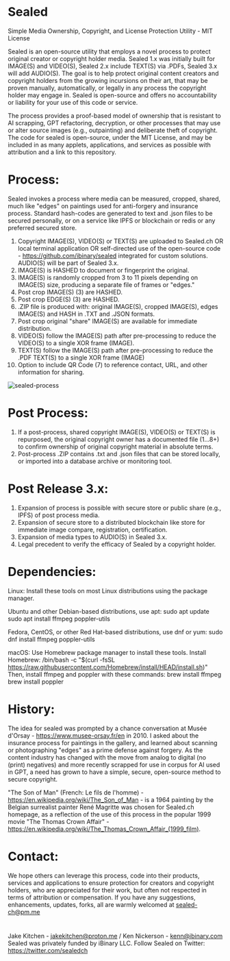 # Sealed
Simple Media Ownership, Copyright, and License Protection Utility - MIT License

Sealed is an open-source utility that employs a novel process to protect original creator or copyright holder media. Sealed 1.x was initially built for IMAGE(S) and VIDEO(S), Sealed 2.x include TEXT(S) via .PDFs, Sealed 3.x will add AUDIO(S). The goal is to help protect original content creators and copyright holders from the growing incursions on their art, that may be proven manually, automatically, or legally in any process the copyright holder may engage in. Sealed is open-source and offers no accountability or liability for your use of this code or service.

The process provides a proof-based model of ownership that is resistant to AI scrapping, GPT refactoring, decryption, or other processes that may use or alter source images (e.g., outpainting) and deliberate theft of copyright. The code for sealed is open-source, under the MIT License, and may be included in as many applets, applications, and services as possible with attribution and a link to this repository.
# Process:
Sealed invokes a process where media can be measured, cropped, shared, much like "edges" on paintings used for anti-forgery and insurance process. Standard hash-codes are generated to text and .json files to be secured personally, or on a service like IPFS or blockchain or redis or any preferred secured store.

1. Copyright IMAGE(S), VIDEO(S) or TEXT(S) are uploaded to Sealed.ch OR local terminal application OR self-directed use of the open-source code - https://github.com/ibinary/sealed integrated for custom solutions. AUDIO(S) will be part of Sealed 3.x.
2. IMAGE(S) is HASHED to document or fingerprint the original.
3. IMAGE(S) is randomly cropped from 3 to 11 pixels depending on IMAGE(S) size, producing a separate file of frames or "edges."
4. Post crop IMAGE(S) (3) are HASHED.
5. Post crop EDGE(S) (3) are HASHED.
6. .ZIP file is produced with: original IMAGE(S), cropped IMAGE(S), edges IMAGE(S) and HASH in .TXT and .JSON formats.
7. Post crop original "share" IMAGE(S) are available for immediate distribution.
8. VIDEO(S) follow the IMAGE(S) path after pre-processing to reduce the VIDEO(S) to a single XOR frame (IMAGE).
9. TEXT(S) follow the IMAGE(S) path after pre-processing to reduce the .PDF TEXT(S) to a single XOR frame (IMAGE)
10. Option to include QR Code (7) to reference contact, URL, and other information for sharing.

![sealed-process](https://github.com/ibinary/sealed/assets/86942/868fc0a0-7617-4e36-8e77-2234c8e044da)

# Post Process:
1. If a post-process, shared copyright IMAGE(S), VIDEO(S) or TEXT(S) is repurposed, the original copyright owner has a documented file (1…8+) to confirm ownership of original copyright material in absolute terms.
2. Post-process .ZIP contains .txt and .json files that can be stored locally, or imported into a database archive or monitoring tool.
# Post Release 3.x:
1. Expansion of process is possible with secure store or public share (e.g., IPFS) of post process media.
2. Expansion of secure store to a distributed blockchain like store for immediate image compare, registration, certification.
3. Expansion of media types to AUDIO(S) in Sealed 3.x.
4. Legal precedent to verify the efficacy of Sealed by a copyright holder.
# Dependencies:
Linux: Install these tools on most Linux distributions using the package manager.

   Ubuntu and other Debian-based distributions, use apt:
      sudo apt update
      sudo apt install ffmpeg poppler-utils
      
   Fedora, CentOS, or other Red Hat-based distributions, use dnf or yum:
      sudo dnf install ffmpeg poppler-utils

macOS: Use Homebrew package manager to install these tools. Install Homebrew: 
   /bin/bash -c "$(curl -fsSL https://raw.githubusercontent.com/Homebrew/install/HEAD/install.sh)"
Then, install ffmpeg and poppler with these commands:
   brew install ffmpeg
   brew install poppler
# History:
The idea for sealed was prompted by a chance conversation at Musée d'Orsay - https://www.musee-orsay.fr/en in 2010. I asked about the insurance process for paintings in the gallery, and learned about scanning or photographing "edges" as a prime defense against forgery. As the content industry has changed with the move from analog to digital (no (print) negatives) and more recently scrapped for use in corpus for AI used in GPT, a need has grown to have a simple, secure, open-source method to secure copyright.

"The Son of Man" (French: Le fils de l'homme) - https://en.wikipedia.org/wiki/The_Son_of_Man - is a 1964 painting by the Belgian surrealist painter René Magritte was chosen for Sealed.ch homepage, as a reflection of the use of this process in the popular 1999 movie "The Thomas Crown Affair" - https://en.wikipedia.org/wiki/The_Thomas_Crown_Affair_(1999_film).
# Contact:
We hope others can leverage this process, code into their products, services and applications to ensure protection for creators and copyright holders, who are appreciated for their work, but often not respected in terms of attribution or compensation. If you have any suggestions, enhancements, updates, forks, all are warmly welcomed at sealed-ch@pm.me
#
Jake Kitchen - jakekitchen@proton.me / Ken Nickerson - kenn@ibinary.com
Sealed was privately funded by iBinary LLC. Follow Sealed on Twitter: https://twitter.com/sealedch
